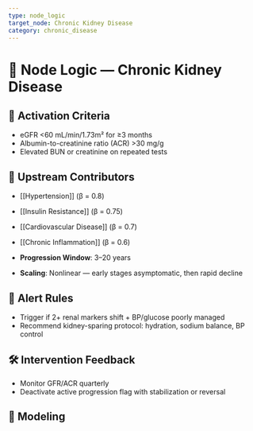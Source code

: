 ```yaml
---
type: node_logic
target_node: Chronic Kidney Disease
category: chronic_disease
---
```


# 🧠 Node Logic — Chronic Kidney Disease

## 🔑 Activation Criteria
- eGFR <60 mL/min/1.73m² for ≥3 months
- Albumin-to-creatinine ratio (ACR) >30 mg/g
- Elevated BUN or creatinine on repeated tests

## 🔁 Upstream Contributors
- [[Hypertension]] (β = 0.8)
- [[Insulin Resistance]] (β = 0.75)
- [[Cardiovascular Disease]] (β = 0.7)
- [[Chronic Inflammation]] (β = 0.6)

- **Progression Window**: 3–20 years
- **Scaling**: Nonlinear — early stages asymptomatic, then rapid decline

## 🚨 Alert Rules
- Trigger if 2+ renal markers shift + BP/glucose poorly managed
- Recommend kidney-sparing protocol: hydration, sodium balance, BP control

## 🛠 Intervention Feedback
- Monitor GFR/ACR quarterly
- Deactivate active progression flag with stabilization or reversal

## 🧠 Modeling
